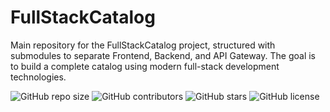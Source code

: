 # FullStackCatalog
Main repository for the FullStackCatalog project, structured with submodules to separate Frontend, Backend, and API Gateway. The goal is to build a complete catalog using modern full-stack development technologies.

![GitHub repo size](https://img.shields.io/github/repo-size/Matt-Alves07/FullStackCatalog)
![GitHub contributors](https://img.shields.io/github/contributors/Matt-Alves07/FullStackCatalog)
![GitHub stars](https://img.shields.io/github/stars/Matt-Alves07/FullStackCatalog?style=social)
![GitHub license](https://img.shields.io/github/license/Matt-Alves07/FullStackCatalog)